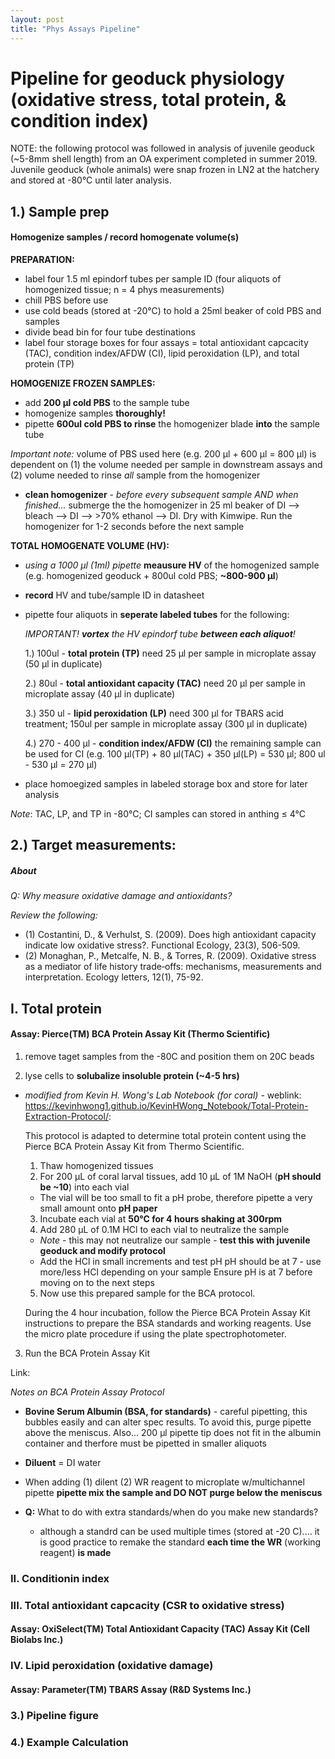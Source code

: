```yaml
---
layout: post
title: "Phys Assays Pipeline"
---
```

# Pipeline for geoduck physiology (oxidative stress, total protein, & condition index)
NOTE: the following protocol was followed in analysis of juvenile geoduck (~5-8mm shell length)
from an OA experiment completed in summer 2019. Juvenile geoduck (whole animals) were snap frozen in LN2 at the hatchery
and stored at -80°C until later analysis.

## **1.) Sample prep**
#### **Homogenize samples / record homogenate volume(s)**

**PREPARATION:**
  - label four 1.5 ml epindorf tubes per sample ID (four aliquots of homogenized tissue; n = 4 phys measurements)
  - chill PBS before use
  - use cold beads (stored at -20°C) to hold a 25ml beaker of cold PBS and samples
  - divide bead bin for four tube destinations
  - label four storage boxes for four assays = total antioxidant capcacity (TAC),
  condition index/AFDW (CI), lipid peroxidation (LP), and total protein (TP)

**HOMOGENIZE FROZEN SAMPLES:**

- add **200 µl cold PBS** to the sample tube
- homogenize samples **thoroughly!**
- pipette **600ul cold PBS to rinse** the homogenizer blade **into** the sample tube

*Important note:* volume of PBS used here (e.g. 200 µl + 600 µl = 800 µl) is dependent on
(1) the volume needed per sample in downstream assays and
(2) volume needed to rinse *all* sample from the homogenizer

- **clean homogenizer** - *before every subsequent sample AND when finished...*
submerge the the homogenizer in 25 ml beaker of
DI --> bleach --> DI --> >70% ethanol --> DI. Dry with Kimwipe.
Run the homogenizer for 1-2 seconds before the next sample

**TOTAL HOMOGENATE VOLUME (HV):**
- *using a 1000 µl (1ml) pipette* **meausure HV** of
the homogenized sample (e.g. homogenized geoduck + 800ul cold PBS; **~800-900 µl**)
- **record** HV and tube/sample ID in datasheet

- pipette four aliquots in **seperate labeled tubes** for the following:

  *IMPORTANT! **vortex** the HV epindorf tube **between each aliquot**!*

    1.) 100ul - **total protein (TP)** need 25 µl per sample in microplate assay (50 µl in duplicate)

    2.) 80ul - **total antioxidant capacity (TAC)** need 20 µl per sample in microplate assay (40 µl in duplicate)

    3.) 350 ul - **lipid peroxidation (LP)** need 300 µl for TBARS acid treatment;
    150ul per sample in microplate assay (300 µl in duplicate)

    4.) 270 - 400 µl - **condition index/AFDW (CI)** the remaining sample can be used for CI
    (e.g. 100 µl(TP) + 80 µl(TAC) + 350 µl(LP) = 530 µl; 800 ul - 530 µl = 270 µl)

- place homoegized samples in labeled storage box and store for later analysis

*Note*: TAC, LP, and TP in -80°C; CI samples can stored in anthing ≤ 4°C

## **2.) Target measurements:**
##### About
*Q: Why measure oxidative damage and antioxidants?*

 *Review the following:*
- (1) Costantini, D., & Verhulst, S. (2009). Does high antioxidant capacity indicate low oxidative stress?. Functional Ecology, 23(3), 506-509.
-  (2) Monaghan, P., Metcalfe, N. B., & Torres, R. (2009). Oxidative stress as a mediator of life history trade‐offs: mechanisms, measurements and interpretation. Ecology letters, 12(1), 75-92.

## I. Total protein
#### Assay: Pierce(TM) BCA Protein Assay Kit (Thermo Scientific)
1. remove taget samples from the -80C and position them on 20C beads

2. lyse cells to **solubalize insoluble protein (~4-5 hrs)**
  - *modified from Kevin H. Wong's Lab Notebook (for coral)* - weblink: https://kevinhwong1.github.io/KevinHWong_Notebook/Total-Protein-Extraction-Protocol/:


    This protocol is adapted to determine total protein content using the Pierce BCA Protein Assay Kit from Thermo Scientific.
      1. Thaw homogenized tissues
      2. For 200 μL of coral larval tissues, add 10 μL of 1M NaOH (**pH should be ~10**) into each vial
      - The vial will be too small to fit a pH probe, therefore pipette a very small amount onto **pH paper**
      3. Incubate each vial at **50°C for 4 hours shaking at 300rpm**
      4. Add 280 μL of 0.1M HCl to each vial to neutralize the sample
      - *Note* - this may not neutralize our sample - **test this with juvenile geoduck and modify protocol**
      - Add the HCl in small increments and test pH
      pH should be at 7 - use more/less HCl depending on your sample
      Ensure pH is at 7 before moving on to the next steps
      5. Now use this prepared sample for the BCA protocol.

      During the 4 hour incubation, follow the Pierce BCA Protein Assay Kit instructions to prepare the BSA standards and working reagents. Use the micro plate procedure if using the plate spectrophotometer.

3. Run the BCA Protein Assay Kit

Link:

*Notes on BCA Protein Assay Protocol*
- **Bovine Serum Albumin (BSA, for standards)** - careful pipetting, this bubbles easily and can alter spec results. To avoid this, purge pipette above the meniscus. Also... 200 µl pipette tip does not fit in the albumin container and therfore must be pipetted in smaller aliquots
- **Diluent** = DI water
- When adding (1) dilent (2) WR reagent to microplate w/multichannel pipette **pipette mix the sample and DO NOT purge below the meniscus**

- **Q:** What to do with extra standards/when do you make new standards?
  - although a standrd can be used multiple times (stored at -20 C)....  it is good practice to remake the standard **each time the WR** (working reagent) **is made**

### II. Conditionin index

### III. Total antioxidant capcacity (CSR to oxidative stress)
#### Assay: OxiSelect(TM) Total Antioxidant Capacity (TAC) Assay Kit (Cell Biolabs Inc.)
### IV. Lipid peroxidation (oxidative damage)

#### Assay: Parameter(TM) TBARS Assay (R&D Systems Inc.)
### 3.) Pipeline figure
### 4.) Example Calculation
